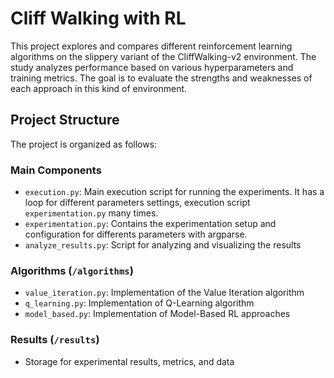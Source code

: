 # Cliff Walking with RL

This project explores and compares different reinforcement learning algorithms on the slippery variant of the CliffWalking-v2 environment. The study analyzes performance based on various hyperparameters and training metrics. The goal is to evaluate the strengths and weaknesses of each approach in this kind of environment.

## Project Structure

The project is organized as follows:

### Main Components
- `execution.py`: Main execution script for running the experiments. It has a loop for different parameters settings, execution script `experimentation.py` many times.
- `experimentation.py`: Contains the experimentation setup and configuration for differents parameters with argparse.
- `analyze_results.py`: Script for analyzing and visualizing the results

### Algorithms (`/algorithms`)
- `value_iteration.py`: Implementation of the Value Iteration algorithm
- `q_learning.py`: Implementation of Q-Learning algorithm
- `model_based.py`: Implementation of Model-Based RL approaches

### Results (`/results`)
- Storage for experimental results, metrics, and data

